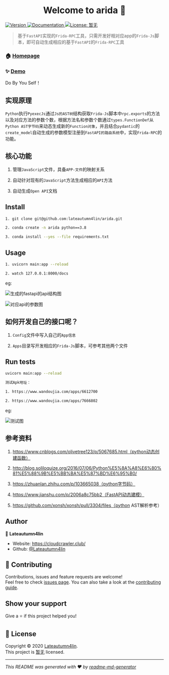 <h1 align="center">Welcome to arida 👋</h1>
<p>
  <a href="https://www.npmjs.com/package/arida" target="_blank">
    <img alt="Version" src="https://img.shields.io/npm/v/arida.svg">
  </a>
  <a href="暂无" target="_blank">
    <img alt="Documentation" src="https://img.shields.io/badge/documentation-yes-brightgreen.svg" />
  </a>
  <a href="暂无" target="_blank">
    <img alt="License: 暂无" src="https://img.shields.io/badge/License-暂无-yellow.svg" />
  </a>
</p>

> 基于`FastAPI`实现的`Frida-RPC`工具，只需开发好相对应app的`Frida-Js`脚本，即可自动生成相应的基于`FastAPI`的`Frida-RPC`工具

### 🏠 [Homepage](暂无)

### ✨ [Demo](暂无)

Do By You Self！

## 实现原理

`Python`执行`PyexecJs`通过`Js的AST树`结构获取`Frida-Js`脚本中`rpc.exports`的方法以及对应方法的参数个数，根据方法名和参数个数通过`types.FunctionDef`从`Python AST字节码`来动态生成新的`Function对象`，并且结合`pydantic`的`create_model`自动生成的参数模型注册到`FastAPI的路由系统`中，实现`Frida-RPC`的功能。

## 核心功能

1. 管理`JavaScript`文件，具备`APP-文件`的映射关系

2. 自动针对现有的`JavaScript`方法生成相应的`API`方法

3. 自动生成`Open API`文档

## Install

```sh
1. git clone git@github.com:lateautumn4lin/arida.git

2. conda create -n arida python==3.8

3. conda install --yes --file requirements.txt
```

## Usage

```sh
1. uvicorn main:app --reload

2. watch 127.0.0.1:8000/docs 
```
eg:

![生成的fastapi的api结构图](https://github.com/lateautumn4lin/arida/blob/master/source/fastapi_docs.png)

![对应api的参数图](https://github.com/lateautumn4lin/arida/blob/master/source/post_body_hints.png)

## 如何开发自己的接口呢？

1. `Config`文件中写入自己的`App信息`

2. `Apps`目录写开发相应的`Frida-Js`脚本，可参考其他两个文件

## Run tests

```sh
uvicorn main:app --reload

测试Apk地址：

1. https://www.wandoujia.com/apps/6612700

2. https://www.wandoujia.com/apps/7666802
```
eg:

![测试图](https://github.com/lateautumn4lin/arida/blob/master/source/test.png)

## 参考资料

1. https://www.cnblogs.com/olivetree123/p/5067685.html（python动态创建函数）

2. http://blog.soliloquize.org/2016/07/06/Python%E5%8A%A8%E6%80%81%E5%88%9B%E5%BB%BA%E5%87%BD%E6%95%B0/

3. https://zhuanlan.zhihu.com/p/103665038（python字节码）

4. https://www.jianshu.com/p/2006a8c75bb2（FastAPI动态建模） 

5. https://github.com/xonsh/xonsh/pull/3304/files（python AST解析参考）

## Author

👤 **Lateautumn4lin**

* Website: https://cloudcrawler.club/
* Github: [@Lateautumn4lin](https://github.com/Lateautumn4lin)

## 🤝 Contributing

Contributions, issues and feature requests are welcome!<br />Feel free to check [issues page](暂无). You can also take a look at the [contributing guide](暂无).

## Show your support

Give a ⭐️ if this project helped you!

## 📝 License

Copyright © 2020 [Lateautumn4lin](https://github.com/Lateautumn4lin).<br />
This project is [暂无](暂无) licensed.

***
_This README was generated with ❤️ by [readme-md-generator](https://github.com/kefranabg/readme-md-generator)_

